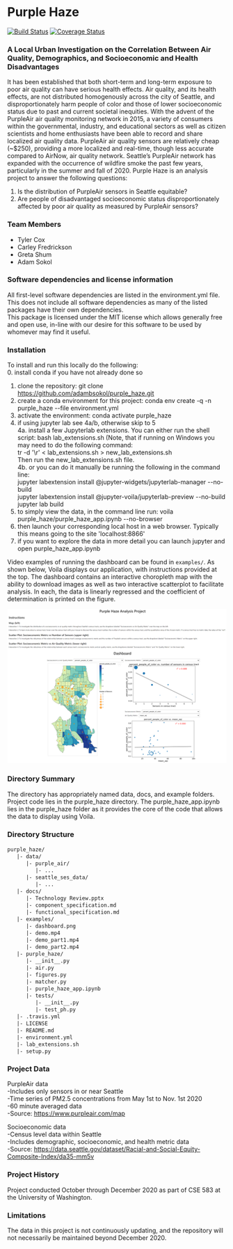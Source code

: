 # Purple Haze

[![Build Status](https://travis-ci.org/adambsokol/purple_haze.svg?branch=main)](https://travis-ci.org/adambsokol/purple_haze)
[![Coverage Status](https://coveralls.io/repos/github/adambsokol/purple_haze/badge.svg?branch=main)](https://coveralls.io/github/adambsokol/purple_haze?branch=main)

### A Local Urban Investigation on the Correlation Between Air Quality, Demographics, and Socioeconomic and Health Disadvantages

It has been established that both short-term and long-term exposure to poor air quality can have serious health effects. Air quality, and its health effects, are not distributed homogenously across the city of Seattle, and disproportionately harm people of color and those of lower socioeconomic status due to past and current societal inequities. With the advent of the PurpleAir air quality monitoring network in 2015, a variety of consumers within the governmental, industry, and educational sectors as well as citizen scientists and home enthusiasts have been able to record and share localized air quality data. PurpleAir air quality sensors are relatively cheap (~$250), providing a more localized and real-time, though less accurate compared to AirNow, air quality network. Seattle’s PurpleAir network has expanded with the occurrence of wildfire smoke the past few years, particularly in the summer and fall of 2020. Purple Haze is an analysis project to answer the following questions: 

1. Is the distribution of PurpleAir sensors in Seattle equitable? 
2. Are people of disadvantaged socioeconomic status disproportionately affected by poor air quality as measured by PurpleAir sensors?

### Team Members

* Tyler Cox
* Carley Fredrickson
* Greta Shum
* Adam Sokol

### Software dependencies and license information
All first-level software dependencies are listed in the environment.yml file. This does not include all software dependencies as many of the listed packages have their own dependencies. <br>
This package is licensed under the MIT license which allows generally free and open use, in-line with our desire for this software to be used by whomever may find it useful.

### Installation
To install and run this locally do the following: <br>
0. install conda if you have not already done so
1. clone the repository: git clone https://github.com/adambsokol/purple_haze.git
2. create a conda environment for this project: conda env create -q -n purple_haze --file environment.yml
3. activate the environment: conda activate purple_haze
4. if using jupyter lab see 4a/b, otherwise skip to 5 <br>
4a. install a few Jupyterlab extensions. You can either run the shell script: bash lab_extensions.sh (Note, that if running on Windows you may need to do the following command:<br>
tr -d '\r' < lab_extensions.sh > new_lab_extensions.sh<br>
Then run the new_lab_extensions.sh file. <br>
4b. or you can do it manually be running the following in the command line: <br>
        jupyter labextension install @jupyter-widgets/jupyterlab-manager --no-build <br>
        jupyter labextension install @jupyter-voila/jupyterlab-preview --no-build <br>
        jupyter lab build <br>
5. to simply view the data, in the command line run: voila purple_haze/purple_haze_app.ipynb --no-browser
6. then launch your corresponding local host in a web browser. Typically this means going to the site 'localhost:8866'
7. if you want to explore the data in more detail you can launch jupyter and open purple_haze_app.ipynb

Video examples of running the dashboard can be found in `examples/`. As shown below, Voila displays our application, with instructions provided at the top. The dashboard contains an interactive choropleth map with the ability to download images as well as two interactive scatterplot to facilitate analysis. In each, the data is linearly regressed and the coefficient of determination is printed on the figure. 

![Dashboard demo showing choropleth map and two scatterplots combining PurpleAir and City of Seattle data](examples/dashboard.png?raw=true "Dashboard Example")

### Directory Summary
The directory has appropriately named data, docs, and example folders. Project code lies in the purple_haze directory. The purple_haze_app.ipynb lies in the purple_haze folder as it provides the core of the code that allows the data to display using Voila.

### Directory Structure

```
purple_haze/
   |- data/
      |- purple_air/
         |- ...
      |- seattle_ses_data/
         |- ...
   |- docs/
      |- Technology Review.pptx
      |- component_specification.md
      |- functional_specification.md
   |- examples/
      |- dashboard.png
      |- demo.mp4
      |- demo_part1.mp4
      |- demo_part2.mp4
   |- purple_haze/
      |- __init__.py
      |- air.py
      |- figures.py
      |- matcher.py
      |- purple_haze_app.ipynb
      |- tests/
         |- __init__.py
         |- test_ph.py
   |- .travis.yml
   |- LICENSE
   |- README.md
   |- environment.yml
   |- lab_extensions.sh
   |- setup.py
```

### Project Data
PurpleAir data <br>
-Includes only sensors in or near Seattle <br>
-Time series of PM2.5 concentrations from May 1st to Nov. 1st 2020 <br>
-60 minute averaged data <br>
-Source: https://www.purpleair.com/map

    
Socioeconomic data <br>
-Census level data within Seattle <br>
-Includes demographic, socioeconomic, and health metric data <br>
-Source: https://data.seattle.gov/dataset/Racial-and-Social-Equity-Composite-Index/da35-mm5v


### Project History
Project conducted October through December 2020 as part of CSE 583 at the University of Washington.

###  Limitations
The data in this project is not continuously updating, and the repository will not necessarily be maintained beyond December 2020.
